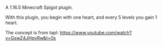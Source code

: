 A 1.16.5 Minecraft Spigot plugin.

With this plugin, you begin with one heart, and every 5 levels you gain 1 heart.

The concept is from tapl: https://www.youtube.com/watch?v=GswZ4JHpyRw&t=0s
